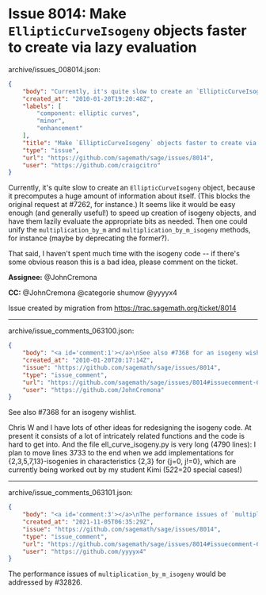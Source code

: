 # Issue 8014: Make `EllipticCurveIsogeny` objects faster to create via lazy evaluation

archive/issues_008014.json:
```json
{
    "body": "Currently, it's quite slow to create an `EllipticCurveIsogeny` object, because it precomputes a huge amount of information about itself. (This blocks the original request at #7262, for instance.) It seems like it would be easy enough (and generally useful!) to speed up creation of isogeny objects, and have them lazily evaluate the appropriate bits as needed. Then one could unify the `multiplication_by_m` and `multiplication_by_m_isogeny` methods, for instance (maybe by deprecating the former?).\n\nThat said, I haven't spent much time with the isogeny code -- if there's some obvious reason this is a bad idea, please comment on the ticket.\n\n**Assignee:** @JohnCremona\n\n**CC:**  @JohnCremona @categorie shumow @yyyyx4\n\nIssue created by migration from https://trac.sagemath.org/ticket/8014\n\n",
    "created_at": "2010-01-20T19:20:48Z",
    "labels": [
        "component: elliptic curves",
        "minor",
        "enhancement"
    ],
    "title": "Make `EllipticCurveIsogeny` objects faster to create via lazy evaluation",
    "type": "issue",
    "url": "https://github.com/sagemath/sage/issues/8014",
    "user": "https://github.com/craigcitro"
}
```
Currently, it's quite slow to create an `EllipticCurveIsogeny` object, because it precomputes a huge amount of information about itself. (This blocks the original request at #7262, for instance.) It seems like it would be easy enough (and generally useful!) to speed up creation of isogeny objects, and have them lazily evaluate the appropriate bits as needed. Then one could unify the `multiplication_by_m` and `multiplication_by_m_isogeny` methods, for instance (maybe by deprecating the former?).

That said, I haven't spent much time with the isogeny code -- if there's some obvious reason this is a bad idea, please comment on the ticket.

**Assignee:** @JohnCremona

**CC:**  @JohnCremona @categorie shumow @yyyyx4

Issue created by migration from https://trac.sagemath.org/ticket/8014





---

archive/issue_comments_063100.json:
```json
{
    "body": "<a id='comment:1'></a>\nSee also #7368 for an isogeny wishlist.\n\nChris W and I have lots of other ideas for redesigning the isogeny code.  At present it consists of a lot of intricately related functions and the code is hard to get into.  And the file ell_curve_isogeny.py is very long (4790 lines):  I plan to move lines 3733 to the end when we add implementations for {2,3,5,7,13}-isogenies in characteristics {2,3} for {j=0, j!=0}, which are currently being worked out by my student Kimi (5*2*2=20 special cases!)",
    "created_at": "2010-01-20T20:17:14Z",
    "issue": "https://github.com/sagemath/sage/issues/8014",
    "type": "issue_comment",
    "url": "https://github.com/sagemath/sage/issues/8014#issuecomment-63100",
    "user": "https://github.com/JohnCremona"
}
```

<a id='comment:1'></a>
See also #7368 for an isogeny wishlist.

Chris W and I have lots of other ideas for redesigning the isogeny code.  At present it consists of a lot of intricately related functions and the code is hard to get into.  And the file ell_curve_isogeny.py is very long (4790 lines):  I plan to move lines 3733 to the end when we add implementations for {2,3,5,7,13}-isogenies in characteristics {2,3} for {j=0, j!=0}, which are currently being worked out by my student Kimi (5*2*2=20 special cases!)



---

archive/issue_comments_063101.json:
```json
{
    "body": "<a id='comment:3'></a>\nThe performance issues of `multiplication_by_m_isogeny` would be addressed by #32826.",
    "created_at": "2021-11-05T06:35:29Z",
    "issue": "https://github.com/sagemath/sage/issues/8014",
    "type": "issue_comment",
    "url": "https://github.com/sagemath/sage/issues/8014#issuecomment-63101",
    "user": "https://github.com/yyyyx4"
}
```

<a id='comment:3'></a>
The performance issues of `multiplication_by_m_isogeny` would be addressed by #32826.
